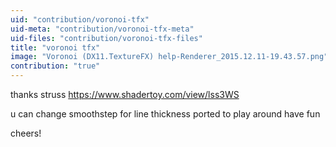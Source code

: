 ```yaml
---
uid: "contribution/voronoi-tfx"
uid-meta: "contribution/voronoi-tfx-meta"
uid-files: "contribution/voronoi-tfx-files"
title: "voronoi tfx"
image: "Voronoi (DX11.TextureFX) help-Renderer_2015.12.11-19.43.57.png"
contribution: "true"
---
```


thanks struss 
https://www.shadertoy.com/view/lss3WS

u can change smoothstep for line thickness
ported to play around have fun

cheers!